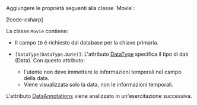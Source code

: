 <!-- THIS INCLUDE USED BY MVC AND RP --> Aggiungere le proprietà seguenti alla classe `Movie`:

[!code-csharp[](~/tutorials/razor-pages/razor-pages-start/sample/RazorPagesMovie22/Models/Movie.cs?name=snippet1)]

La classe `Movie` contiene:

* Il campo `ID` è richiesto dal database per la chiave primaria.
* `[DataType(DataType.Date)]`:  L'attributo [DataType](/dotnet/api/microsoft.aspnetcore.mvc.dataannotations.internal.datatypeattributeadapter) specifica il tipo di dati (Data). Con questo attributo:

  * l'utente non deve immettere le informazioni temporali nel campo della data.
  * Viene visualizzata solo la data, non le informazioni temporali.

L'attributo [DataAnnotations](/dotnet/api/system.componentmodel.dataannotations) viene analizzato in un'esercitazione successiva.